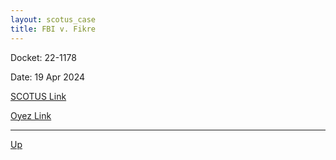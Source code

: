 ```yaml
---
layout: scotus_case
title: FBI v. Fikre
---
```


Docket: 22-1178

Date: 19 Apr 2024

[SCOTUS Link](https://www.supremecourt.gov/opinions/23pdf/601us1r11_7lh8.pdf)

[Oyez Link](https://www.oyez.org/cases/2024/22-1178)

---

[Up](./README.md)